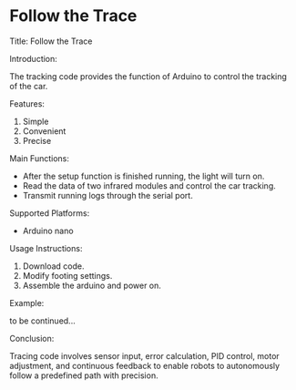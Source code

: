 # Follow the Trace

Title: Follow the Trace

Introduction:

The tracking code provides the function of Arduino to control the tracking of the car.

Features:

1. Simple
2. Convenient
3. Precise

Main Functions:

- After the setup function is finished running, the light will turn on.
- Read the data of two infrared modules and control the car tracking.
- Transmit running logs through the serial port.

Supported Platforms:

- Arduino nano

Usage Instructions:

1. Download code.
2. Modify footing settings.
3. Assemble the arduino and power on.

Example:

to be continued...

Conclusion:

Tracing code involves sensor input, error calculation, PID control, motor adjustment, and continuous feedback to enable robots to autonomously follow a predefined path with precision.
